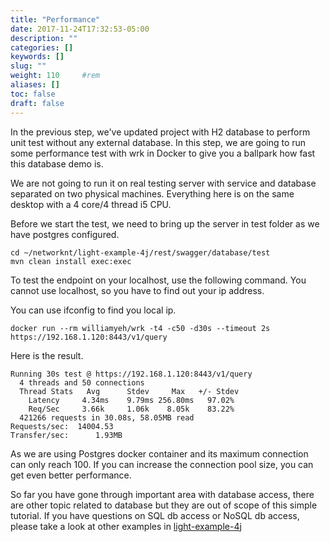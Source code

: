 ```yaml
---
title: "Performance"
date: 2017-11-24T17:32:53-05:00
description: ""
categories: []
keywords: []
slug: ""
weight: 110     #rem
aliases: []
toc: false
draft: false
---
```


In the previous step, we've updated project with H2 database to perform unit test
without any external database. In this step, we are going to run some performance
test with wrk in Docker to give you a ballpark how fast this database demo is. 

We are not going to run it on real testing server with service and database separated
on two physical machines. Everything here is on the same desktop with a 4 core/4 thread
i5 CPU.

Before we start the test, we need to bring up the server in test folder as we have
postgres configured. 

```
cd ~/networknt/light-example-4j/rest/swagger/database/test
mvn clean install exec:exec
```

To test the endpoint on your localhost, use the following command. You cannot
use localhost, so you have to find out your ip address. 

You can use ifconfig to find you local ip.

```
docker run --rm williamyeh/wrk -t4 -c50 -d30s --timeout 2s https://192.168.1.120:8443/v1/query
```

Here is the result.

```
Running 30s test @ https://192.168.1.120:8443/v1/query
  4 threads and 50 connections
  Thread Stats   Avg      Stdev     Max   +/- Stdev
    Latency     4.34ms    9.79ms 256.80ms   97.02%
    Req/Sec     3.66k     1.06k    8.05k    83.22%
  421266 requests in 30.08s, 58.05MB read
Requests/sec:  14004.53
Transfer/sec:      1.93MB
```

As we are using Postgres docker container and its maximum connection can only reach 100.
If you can increase the connection pool size, you can get even better performance.


So far you have gone through important area with database access, there are other topic
related to database but they are out of scope of this simple tutorial. If you have questions
on SQL db access or NoSQL db access, please take a look at other examples in [light-example-4j][]

[light-example-4j]: https://github.com/networknt/light-example-4j

